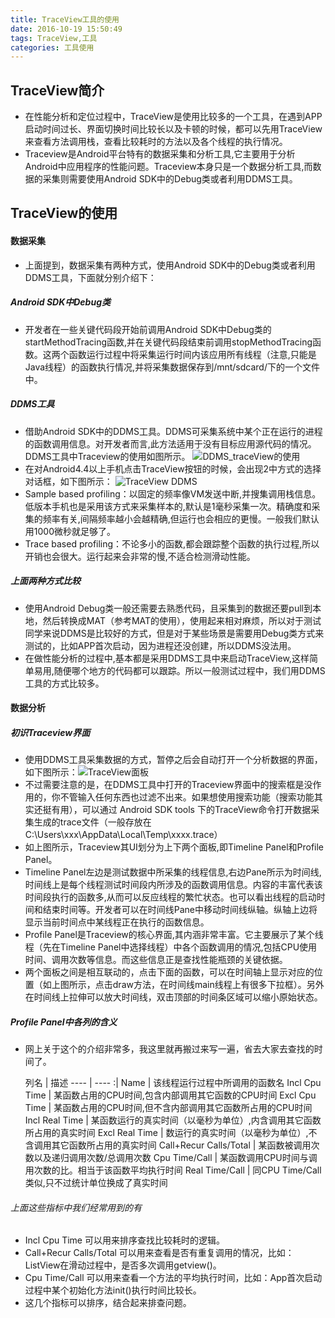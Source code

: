 ```yaml
---
title: TraceView工具的使用
date: 2016-10-19 15:50:49
tags: TraceView,工具
categories: 工具使用
---
```

## TraceView简介
- 在性能分析和定位过程中，TraceView是使用比较多的一个工具，在遇到APP启动时间过长、界面切换时间比较长以及卡顿的时候，都可以先用TraceView来查看方法调用栈，查看比较耗时的方法以及各个线程的执行情况。
- Traceview是Android平台特有的数据采集和分析工具,它主要用于分析Android中应用程序的性能问题。Traceview本身只是一个数据分析工具,而数据的采集则需要使用Android SDK中的Debug类或者利用DDMS工具。

## TraceView的使用
#### 数据采集
- 上面提到，数据采集有两种方式，使用Android SDK中的Debug类或者利用DDMS工具，下面就分别介绍下：

##### Android SDK中Debug类
- 开发者在一些关键代码段开始前调用Android SDK中Debug类的startMethodTracing函数,并在关键代码段结束前调用stopMethodTracing函数。这两个函数运行过程中将采集运行时间内该应用所有线程（注意,只能是Java线程）的函数执行情况,并将采集数据保存到/mnt/sdcard/下的一个文件中。

##### DDMS工具
- 借助Android SDK中的DDMS工具。DDMS可采集系统中某个正在运行的进程的函数调用信息。对开发者而言,此方法适用于没有目标应用源代码的情况。DDMS工具中Traceview的使用如图所示。
![DDMS_traceView的使用](/upload/image/Traceview_ddms.jpg)
- 在对Android4.4以上手机点击TraceView按钮的时候，会出现2中方式的选择对话框，如下图所示：
![TraceView DDMS](/upload/image/traceview_choose.png)
- Sample based profiling：以固定的频率像VM发送中断,并搜集调用栈信息。低版本手机也是采用该方式来采集样本的,默认是1毫秒采集一次。精确度和采集的频率有关,间隔频率越小会越精确,但运行也会相应的更慢。一般我们默认用1000微秒就足够了。
- Trace based profiling：不论多小的函数,都会跟踪整个函数的执行过程,所以开销也会很大。运行起来会非常的慢,不适合检测滑动性能。

##### 上面两种方式比较
- 使用Android Debug类一般还需要去熟悉代码，且采集到的数据还要pull到本地，然后转换成MAT（参考MAT的使用），使用起来相对麻烦，所以对于测试同学来说DDMS是比较好的方式，但是对于某些场景是需要用Debug类方式来测试的，比如APP首次启动，因为进程还没创建，所以DDMS没法用。
- 在做性能分析的过程中,基本都是采用DDMS工具中来启动TraceView,这样简单易用,随便哪个地方的代码都可以跟踪。所以一般测试过程中，我们用DDMS工具的方式比较多。

#### 数据分析
##### 初识Traceview界面
- 使用DDMS工具采集数据的方式，暂停之后会自动打开一个分析数据的界面，如下图所示：![TraceView面板](/upload/image/trace_view_panel.png)
- 不过需要注意的是，在DDMS工具中打开的Traceview界面中的搜索框是没作用的，你不管输入任何东西也过滤不出来。如果想使用搜索功能（搜索功能其实还挺有用），可以通过 Android SDK tools 下的TraceView命令打开数据采集生成的trace文件（一般存放在C:\Users\xxx\AppData\Local\Temp\xxxx.trace）
- 如上图所示，Traceview其UI划分为上下两个面板,即Timeline Panel和Profile Panel。
- Timeline Panel左边是测试数据中所采集的线程信息,右边Pane所示为时间线,时间线上是每个线程测试时间段内所涉及的函数调用信息。内容的丰富代表该时间段执行的函数多,从而可以反应线程的繁忙状态。也可以看出线程的启动时间和结束时间等。开发者可以在时间线Pane中移动时间线纵轴。纵轴上边将显示当前时间点中某线程正在执行的函数信息。
- Profile Panel是Traceview的核心界面,其内涵非常丰富。它主要展示了某个线程（先在Timeline Panel中选择线程）中各个函数调用的情况,包括CPU使用时间、调用次数等信息。而这些信息正是查找性能瓶颈的关键依据。
- 两个面板之间是相互联动的，点击下面的函数，可以在时间轴上显示对应的位置（如上图所示，点击draw方法，在时间线main线程上有很多下拉框）。另外在时间线上拉伸可以放大时间线，双击顶部的时间条区域可以缩小原始状态。

##### Profile Panel中各列的含义
- 网上关于这个的介绍非常多，我这里就再搬过来写一遍，省去大家去查找的时间了。


  列名 | 描述
---- | ---- :|
Name | 该线程运行过程中所调用的函数名
Incl Cpu Time | 某函数占用的CPU时间,包含内部调用其它函数的CPU时间
Excl Cpu Time | 某函数占用的CPU时间,但不含内部调用其它函数所占用的CPU时间
Incl Real Time | 某函数运行的真实时间（以毫秒为单位）,内含调用其它函数所占用的真实时间
Excl Real Time | 数运行的真实时间（以毫秒为单位）,不含调用其它函数所占用的真实时间
Call+Recur Calls/Total | 某函数被调用次数以及递归调用次数/总调用次数
Cpu Time/Call | 某函数调用CPU时间与调用次数的比。相当于该函数平均执行时间
Real Time/Call | 同CPU Time/Call类似,只不过统计单位换成了真实时间

###### 上面这些指标中我们经常用到的有
- Incl Cpu Time 可以用来排序查找比较耗时的逻辑。
- Call+Recur Calls/Total 可以用来查看是否有重复调用的情况，比如：ListView在滑动过程中，是否多次调用getview()。
- Cpu Time/Call 可以用来查看一个方法的平均执行时间，比如：App首次启动过程中某个初始化方法init()执行时间比较长。
- 这几个指标可以排序，结合起来排查问题。
